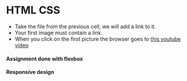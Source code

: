 # HTML CSS

- Take the file from the previous cell, we will add a link to it.
- Your first image must contain a link.
- When you click on the first picture the browser goes to [this youtube video](https://www.youtube.com/watch?v=INscMGmhmX4)

#### Assignment done with flexbox

#### Responsive design

